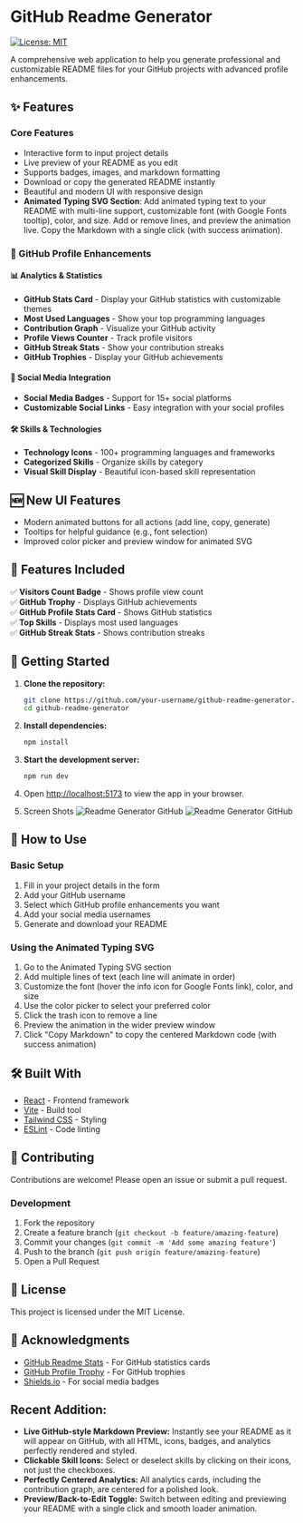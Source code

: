 # GitHub Readme Generator

[![License: MIT](https://img.shields.io/badge/License-MIT-yellow.svg)](https://opensource.org/licenses/MIT)

A comprehensive web application to help you generate professional and customizable README files for your GitHub projects with advanced profile enhancements.

## ✨ Features

### Core Features
- Interactive form to input project details
- Live preview of your README as you edit
- Supports badges, images, and markdown formatting
- Download or copy the generated README instantly
- Beautiful and modern UI with responsive design
- **Animated Typing SVG Section**: Add animated typing text to your README with multi-line support, customizable font (with Google Fonts tooltip), color, and size. Add or remove lines, and preview the animation live. Copy the Markdown with a single click (with success animation).

### 🚀 GitHub Profile Enhancements

#### 📊 Analytics & Statistics
- **GitHub Stats Card** - Display your GitHub statistics with customizable themes
- **Most Used Languages** - Show your top programming languages
- **Contribution Graph** - Visualize your GitHub activity
- **Profile Views Counter** - Track profile visitors
- **GitHub Streak Stats** - Show your contribution streaks
- **GitHub Trophies** - Display your GitHub achievements

#### 📱 Social Media Integration
- **Social Media Badges** - Support for 15+ social platforms
- **Customizable Social Links** - Easy integration with your social profiles

#### 🛠️ Skills & Technologies
- **Technology Icons** - 100+ programming languages and frameworks
- **Categorized Skills** - Organize skills by category
- **Visual Skill Display** - Beautiful icon-based skill representation

## 🆕 New UI Features
- Modern animated buttons for all actions (add line, copy, generate)
- Tooltips for helpful guidance (e.g., font selection)
- Improved color picker and preview window for animated SVG

## 🎯 Features Included

✅ **Visitors Count Badge** - Shows profile view count  
✅ **GitHub Trophy** - Displays GitHub achievements  
✅ **GitHub Profile Stats Card** - Shows GitHub statistics  
✅ **Top Skills** - Displays most used languages  
✅ **GitHub Streak Stats** - Shows contribution streaks  

## 🚀 Getting Started

1. **Clone the repository:**
    ```bash
    git clone https://github.com/your-username/github-readme-generator.git
    cd github-readme-generator
    ```

2. **Install dependencies:**
    ```bash
    npm install
    ```

3. **Start the development server:**
    ```bash
    npm run dev
    ```

4. Open [http://localhost:5173](http://localhost:5173) to view the app in your browser.

5. Screen Shots ![Readme Generator GitHub](https://github.com/abhijeetBhale/Portfolio/blob/058af283a0133c9718137c82755af89a34f5b30b/assets/readme-generator-ss.png)
![Readme Generator GitHub](https://github.com/abhijeetBhale/Portfolio/blob/058af283a0133c9718137c82755af89a34f5b30b/assets/readme-generator-ss2.png)

## 📖 How to Use

### Basic Setup
1. Fill in your project details in the form
2. Add your GitHub username
3. Select which GitHub profile enhancements you want
4. Add your social media usernames
5. Generate and download your README

### Using the Animated Typing SVG
1. Go to the Animated Typing SVG section
2. Add multiple lines of text (each line will animate in order)
3. Customize the font (hover the info icon for Google Fonts link), color, and size
4. Use the color picker to select your preferred color
5. Click the trash icon to remove a line
6. Preview the animation in the wider preview window
7. Click "Copy Markdown" to copy the centered Markdown code (with success animation)

## 🛠️ Built With

- [React](https://react.dev/) - Frontend framework
- [Vite](https://vitejs.dev/) - Build tool
- [Tailwind CSS](https://tailwindcss.com/) - Styling
- [ESLint](https://eslint.org/) - Code linting

## 🤝 Contributing

Contributions are welcome! Please open an issue or submit a pull request.

### Development
1. Fork the repository
2. Create a feature branch (`git checkout -b feature/amazing-feature`)
3. Commit your changes (`git commit -m 'Add some amazing feature'`)
4. Push to the branch (`git push origin feature/amazing-feature`)
5. Open a Pull Request

## 📄 License

This project is licensed under the MIT License.

## 🙏 Acknowledgments

- [GitHub Readme Stats](https://github.com/anuraghazra/github-readme-stats) - For GitHub statistics cards
- [GitHub Profile Trophy](https://github.com/ryo-ma/github-profile-trophy) - For GitHub trophies
- [Shields.io](https://shields.io/) - For social media badges

## Recent Addition: 

- **Live GitHub-style Markdown Preview:** Instantly see your README as it will appear on GitHub, with all HTML, icons, badges, and analytics perfectly rendered and styled.
- **Clickable Skill Icons:** Select or deselect skills by clicking on their icons, not just the checkboxes.
- **Perfectly Centered Analytics:** All analytics cards, including the contribution graph, are centered for a polished look.
- **Preview/Back-to-Edit Toggle:** Switch between editing and previewing your README with a single click and smooth loader animation.